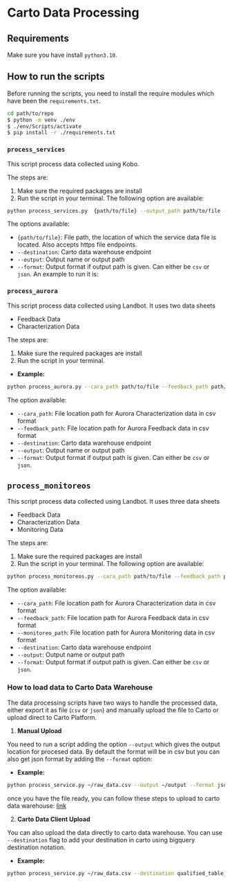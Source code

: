# Carto Data Processing

## Requirements

Make sure you have install `python3.10`.

## How to run the scripts

Before running the scripts, you need to install the require modules which have been the `requirements.txt`.

```Bash
cd path/to/repo
$ python -m venv ./env
$ ./env/Scripts/activate
$ pip install -r ./requirements.txt
```

### `process_services`

This script process data collected using Kobo.

The steps are:

1. Make sure the required packages are install
2. Run the script in your terminal. The following option are available:

```Bash
python process_services.py  {path/to/file} --output_path path/to/file --format csv
```

The options available:

- `{path/to/file}`: File path, the location of which the service data file is located. Also accepts https file endpoints.
- `--destination`: Carto data warehouse endpoint
- `--output`: Output name or output path
- `--format`: Output format if output path is given. Can either be `csv` or `json`.
  An example to run it is:

### `process_aurora`

This script process data collected using Landbot. It uses two data sheets

- Feedback Data
- Characterization Data

The steps are:

1. Make sure the required packages are install
2. Run the script in your terminal.

- **Example:**

```Bash
python process_aurora.py --cara_path path/to/file --feedback_path path/to/file --output_path path/to/file --format csv
```

The option available:

- `--cara_path`: File location path for Aurora Characterization data in csv format
- `--feedback_path`: File location path for Aurora Feedback data in csv format
- `--destination`: Carto data warehouse endpoint
- `--output`: Output name or output path
- `--format`: Output format if output path is given. Can either be `csv` or `json`.

## `process_monitoreos`

This script process data collected using Landbot. It uses three data sheets

- Feedback Data
- Characterization Data
- Monitoring Data

The steps are:

1. Make sure the required packages are install
2. Run the script in your terminal. The following option are available:

```Bash
python process_monitoreos.py --cara_path path/to/file --feedback_path path/to/file --monitero_path path/to/file --output_path path/to/file --format csv
```

The option available:

- `--cara_path`: File location path for Aurora Characterization data in csv format
- `--feedback_path`: File location path for Aurora Feedback data in csv format
- `--monitoreo_path`: File location path for Aurora Monitoring data in csv format
- `--destination`: Carto data warehouse endpoint
- `--output`: Output name or output path
- `--format`: Output format if output path is given. Can either be `csv` or `json`.

### How to load data to Carto Data Warehouse

The data processing scripts have two ways to handle the processed data, either export it as file (`csv` or `json`) and manually upload the file to Carto or upload direct to Carto Platform.

1. **Manual Upload**

You need to run a script adding the option `--output` which gives the output location for procesed data. By default the format will be in csv but you can also get json format by adding the `--format` option:

- **Example:**

```Bash
python process_service.py ~/raw_data.csv --output ~/output --format json
```

once you have the file ready, you can follow these steps to upload to carto data warehouse: [link](https://docs.carto.com/carto-user-manual/data-explorer/importing-data#how-to-import-data)

2. **Carto Data Client Upload**

You can also upload the data directly to carto data warehouse. You can use `--destination` flag to add your destination in carto using bigquery destination notation.

- **Example:**

```Bash
python process_service.py ~/raw_data.csv --destination qualified_table_name
```
